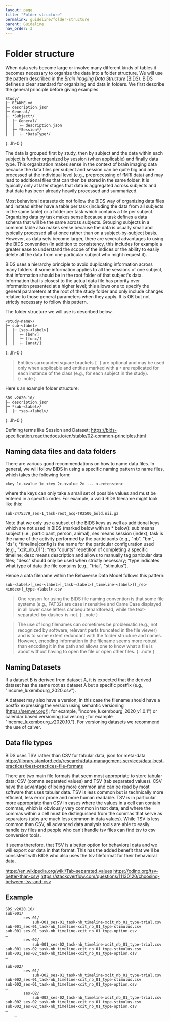 ```yaml
---
layout: page
title: "Folder structure"
permalink: guideline/folder-structure
parent: Guideline
nav_order: 3
---
```


# Folder structure

When data sets become large or involve many different kinds of tables it becomes necessary to organize the data into a folder structure. We will use the pattern described in the *Brain Imaging Data Structure* ([BIDS]( https://bids.neuroimaging.io)). BIDS defines a clear standard for organizing and data in folders. We first describe the general principle before giving examples

```
Study/
├─ README.md
├─ description.json
├─ General/
├─ *Subject*/
│  ├─ General/
│  │  ├─ description.json
│  ├─ *Session*/
│  │  ├─ *DataType*/
```
{: .lh-0 }

The data is grouped first by study, then by subject and the data within each subject is further organized by session (when applicable) and finally data type. This organization makes sense in the context of brain imaging data because the data files per subject and session can be quite big and are processed at the individual level (e.g., preprocessing of fMRI data) and may lead to additional files that can then be stored in the same folder. It is typically only at later stages that data is aggregated across subjects and that data has been already heavily processed and summarized.

Most behavioral datasets do not follow the BIDS way of organizing data files and instead either have a table per task (including the data from all subjects in the same table) or a folder per task which contains a file per subject. Organizing data by task makes sense because a task defines a data schema that will be the same across subjects. Grouping subjects in a common table also makes sense because the data is usually small and typically processed all at once rather than on a subject-by-subject basis. However, as data sets become larger, there are several advantages to using the BIDS convention (in addition to consistency, this includes for example a greater ease to understand the scope of the indices or the ability to easily delete all the data from one particular subject who might request it). 


BIDS uses a hierarchy principle to avoid duplicating information across many folders: if some information applies to all the sessions of one subject, that information should be in the root folder of that subject's data. Information that is closest to the actual data file has priority over information presented at a higher level; this allows one to specify the general parameters at the root of the study folder and only include changes relative to those general parameters when they apply.  It is OK but not strictly necessary to follow this pattern.

The folder structure we will use is described below.

```
<study-name>/
├─ sub-<label>
│  ├─ [ses-<label>]
│  │  ├─ [beh/]
│  │  ├─ [func/]
│  │  ├─ [anat/]
```
{: .lh-0 }

> Entities surrounded square brackets `[ ]` are optional and may be used only when applicable and entities marked with a `*` are replicated for each instance of the class (e.g., for each subject in the study).  
{: .note }

Here's an example folder structure:

```
SDS_v2020.10/
├─ description.json
├─ *sub-<label>/
│  ├─ *ses-<label>/
```
{: .lh-0 }




Defining terms like Session and Dataset; 
https://bids-specification.readthedocs.io/en/stable/02-common-principles.html




## Naming data files and data folders

There are various good recommendations on how to name data files. In general, we will follow BIDS in using a specific naming pattern to name files, which takes the following form:


`<key 1>-<value 1>_<key 2>-<value 2> ... <.extension>`

where the keys can only take a small set of possible values and must be entered in a specific order. For example, a valid BIDS filename might look like this:

`sub-2475379_ses-1_task-rest_acq-TR2500_bold.nii.gz`

Note that we only use a subset of the BIDS keys as well as additional keys which are not used in BIDS (marked below with an * below):
sub means subject (i.e., participant, person, animal), 
ses means session (index), 
task is the name of the activity performed by the participants (e.g., "nb", "bm", "ds"); 
*timeline|config is the name for the particular configuration used (e.g., "xcit_nb_01");
*rep "counts" repetition of completing a specific timeline;
desc means description and allows to manually tag particular data files; "desc" should only be used when strictly necessary;
*type indicates what type of data the file contains (e.g., "trial", "stimulus").


Hence a data filename within the Behaverse Data Model follows this pattern: 

`sub-<label>[_ses-<label>]_task-<label>[_timeline-<label>][_rep-<index>]_type-<label>.csv`

> One reason for using the BIDS file naming convention is that some file systems (e.g., FAT32) are case insensitive and CamelCase displayed in all lower case letters canbequitehardtoread, while the text-separated-by-dashes-is-not.
{: .note }

> The use of long filenames can sometimes be problematic (e.g., not recognized by software, relevant parts truncated in the file viewer) and is to some extent redundant with the folder structure and names. However, encoding information in the filename seems more robust than encoding it in the path and allows one to know what a file is about without having to open the file or open other files.
{: .note }


## Naming Datasets
If a dataset B is derived from dataset A, it is expected that the derived dataset has the same root as dataset A but a specific postfix (e.g., "income_luxembourg_2020.csv"). 

A dataset may also have a version; in this case the filename should have a postfix expressing the version using semantic versioning (https://semver.org/); for example, "income_luxembourg_2020_v1.0.1") or calendar based versioning (calver.org ; for example "income_luxembourg_v2020.10."). For versioning datasets we recommend the use of calver.


## Data file types

BIDS uses TSV rather than CSV for tabular data;
json for meta-data
https://library.stanford.edu/research/data-management-services/data-best-practices/best-practices-file-formats

There are two main file formats that seem most appropriate to store tabular data: CSV (comma separated values) and TSV (tab separated values). CSV have the advantage of being more common and can be read by most software that uses tabular data. TSV is less common but is technically more efficient, less error prone and more human readable. TSV is in particular more appropriate than CSV in cases where the values in a cell can contain commas, which is obviously very common in text data, and where the commas within a cell must be distinguished from the commas that serve as separators (tabs are much less common in data values). While TSV is less common than CSV, all advanced data analysis tools are able to easily handle tsv files and people who can't handle tsv files can find tsv to csv conversion tools. 

It seems therefore, that TSV is a better option for behavioral data and we will export our data in that format. This has the added benefit that we'll be consistent with BIDS who also uses the tsv fileformat for their behavioral data.

https://en.wikipedia.org/wiki/Tab-separated_values 
https://odino.org/tsv-better-than-csv/
https://stackoverflow.com/questions/11130120/choosing-between-tsv-and-csv


## Example


```
SDS_v2020.10/
sub-001/
		ses-01/
			sub-001_ses-01_task-nb_timeline-xcit_nb_01_type-trial.csv
sub-001_ses-01_task-nb_timeline-xcit_nb_01_type-stimulus.csv
sub-001_ses-01_task-nb_timeline-xcit_nb_01_type-option.csv
…
		ses-02/
			sub-001_ses-02_task-nb_timeline-xcit_nb_01_type-trial.csv
sub-001_ses-02_task-nb_timeline-xcit_nb_01_type-stimulus.csv
sub-001_ses-02_task-nb_timeline-xcit_nb_01_type-option.csv
…

sub-002/
		ses-01/
			sub-002_ses-01_task-nb_timeline-xcit_nb_01_type-trial.csv
sub-002_ses-01_task-nb_timeline-xcit_nb_01_type-stimulus.csv
sub-002_ses-01_task-nb_timeline-xcit_nb_01_type-option.csv
…
		ses-02/
			sub-002_ses-02_task-nb_timeline-xcit_nb_01_type-trial.csv
sub-002_ses-02_task-nb_timeline-xcit_nb_01_type-stimulus.csv
sub-002_ses-02_task-nb_timeline-xcit_nb_01_type-option.csv
…
	…
```



